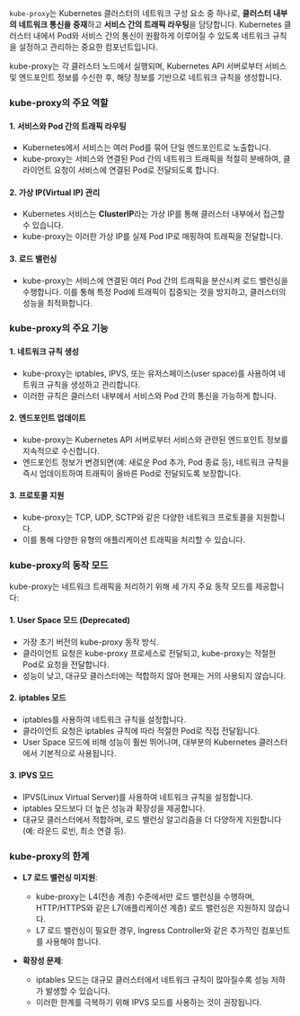 `kube-proxy`는 Kubernetes 클러스터의 네트워크 구성 요소 중 하나로, **클러스터 내부의 네트워크 통신을 중재**하고 **서비스 간의 트래픽 라우팅**을 담당합니다. Kubernetes 클러스터 내에서 Pod와 서비스 간의 통신이 원활하게 이루어질 수 있도록 네트워크 규칙을 설정하고 관리하는 중요한 컴포넌트입니다.

kube-proxy는 각 클러스터 노드에서 실행되며, Kubernetes API 서버로부터 서비스 및 엔드포인트 정보를 수신한 후, 해당 정보를 기반으로 네트워크 규칙을 생성합니다.


### kube-proxy의 주요 역할

#### 1. 서비스와 Pod 간의 트래픽 라우팅

- Kubernetes에서 서비스는 여러 Pod를 묶어 단일 엔드포인트로 노출합니다.
- kube-proxy는 서비스와 연결된 Pod 간의 네트워크 트래픽을 적절히 분배하여, 클라이언트 요청이 서비스에 연결된 Pod로 전달되도록 합니다.

#### 2. 가상 IP(Virtual IP) 관리

- Kubernetes 서비스는 **ClusterIP**라는 가상 IP를 통해 클러스터 내부에서 접근할 수 있습니다.
- kube-proxy는 이러한 가상 IP를 실제 Pod IP로 매핑하여 트래픽을 전달합니다.

#### 3. 로드 밸런싱

- kube-proxy는 서비스에 연결된 여러 Pod 간의 트래픽을 분산시켜 로드 밸런싱을 수행합니다. 이를 통해 특정 Pod에 트래픽이 집중되는 것을 방지하고, 클러스터의 성능을 최적화합니다.


### kube-proxy의 주요 기능

#### 1. 네트워크 규칙 생성

- kube-proxy는 iptables, IPVS, 또는 유저스페이스(user space)를 사용하여 네트워크 규칙을 생성하고 관리합니다.
- 이러한 규칙은 클러스터 내부에서 서비스와 Pod 간의 통신을 가능하게 합니다.

#### 2. 엔드포인트 업데이트

- kube-proxy는 Kubernetes API 서버로부터 서비스와 관련된 엔드포인트 정보를 지속적으로 수신합니다.
- 엔드포인트 정보가 변경되면(예: 새로운 Pod 추가, Pod 종료 등), 네트워크 규칙을 즉시 업데이트하여 트래픽이 올바른 Pod로 전달되도록 보장합니다.

#### 3. 프로토콜 지원

- kube-proxy는 TCP, UDP, SCTP와 같은 다양한 네트워크 프로토콜을 지원합니다.
- 이를 통해 다양한 유형의 애플리케이션 트래픽을 처리할 수 있습니다.


### kube-proxy의 동작 모드

kube-proxy는 네트워크 트래픽을 처리하기 위해 세 가지 주요 동작 모드를 제공합니다:

#### 1. User Space 모드 (Deprecated)

- 가장 초기 버전의 kube-proxy 동작 방식.
- 클라이언트 요청은 kube-proxy 프로세스로 전달되고, kube-proxy는 적절한 Pod로 요청을 전달합니다.
- 성능이 낮고, 대규모 클러스터에는 적합하지 않아 현재는 거의 사용되지 않습니다.

#### 2. iptables 모드

- iptables를 사용하여 네트워크 규칙을 설정합니다.
- 클라이언트 요청은 iptables 규칙에 따라 적절한 Pod로 직접 전달됩니다.
- User Space 모드에 비해 성능이 훨씬 뛰어나며, 대부분의 Kubernetes 클러스터에서 기본적으로 사용됩니다.

#### 3. IPVS 모드

- IPVS(Linux Virtual Server)를 사용하여 네트워크 규칙을 설정합니다.
- iptables 모드보다 더 높은 성능과 확장성을 제공합니다.
- 대규모 클러스터에서 적합하며, 로드 밸런싱 알고리즘을 더 다양하게 지원합니다(예: 라운드 로빈, 최소 연결 등).

### kube-proxy의 한계

- **L7 로드 밸런싱 미지원**:
    - kube-proxy는 L4(전송 계층) 수준에서만 로드 밸런싱을 수행하며, HTTP/HTTPS와 같은 L7(애플리케이션 계층) 로드 밸런싱은 지원하지 않습니다.
    - L7 로드 밸런싱이 필요한 경우, Ingress Controller와 같은 추가적인 컴포넌트를 사용해야 합니다.

- **확장성 문제**:
    - iptables 모드는 대규모 클러스터에서 네트워크 규칙이 많아질수록 성능 저하가 발생할 수 있습니다.
    - 이러한 한계를 극복하기 위해 IPVS 모드를 사용하는 것이 권장됩니다.

